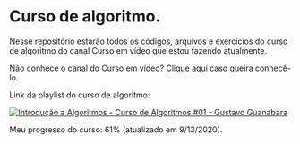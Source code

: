 # Curso de algoritmo.

Nesse repositório estarão todos os códigos, arquivos e exercícios do curso de algoritmo do canal Curso em vídeo que estou fazendo atualmente.

Não conhece o canal do Curso em vídeo? [Clique aqui](https://www.youtube.com/user/cursosemvideo) caso queira conhecê-lo.

Link da playlist do curso de algoritmo: 

[![Introdução a Algoritmos - Curso de Algoritmos #01 - Gustavo Guanabara](http://img.youtube.com/vi/8mei6uVttho/0.jpg)](http://www.youtube.com/watch?v=8mei6uVttho "Vídeo de introdução ao curso de algoritmo.")

Meu progresso do curso: 61% (atualizado em 9/13/2020).
